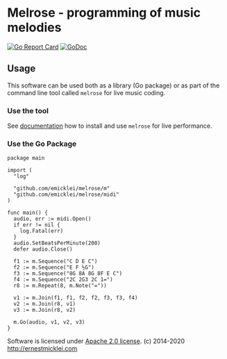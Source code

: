 # Melrose - programming of music melodies

[![Go Report Card](https://goreportcard.com/badge/github.com/emicklei/melrose)](https://goreportcard.com/report/github.com/emicklei/melrose)
[![GoDoc](https://godoc.org/github.com/emicklei/melrose?status.svg)](https://pkg.go.dev/github.com/emicklei/melrose?tab=doc)


##

## Usage

This software can be used both as a library (Go package) or as part of the command line tool called `melrose` for live music coding.

### Use the tool

See [documentation](https://emicklei.github.io/melrose/) how to install and use `melrose` for live performance.

### Use the Go Package

    package main

    import (
      "log"

      "github.com/emicklei/melrose/m"
      "github.com/emicklei/melrose/midi"
    )

    func main() {
      audio, err := midi.Open()
      if err != nil {
        log.Fatal(err)
      }
      audio.SetBeatsPerMinute(200)
      defer audio.Close()

      f1 := m.Sequence("C D E C")
      f2 := m.Sequence("E F ½G")
      f3 := m.Sequence("8G 8A 8G 8F E C")
      f4 := m.Sequence("2C 2G3 2C 1=")
      r8 := m.Repeat(8, m.Note("="))

      v1 := m.Join(f1, f1, f2, f2, f3, f3, f4)
      v2 := m.Join(r8, v1)
      v3 := m.Join(r8, v2)

      m.Go(audio, v1, v2, v3)
    }


Software is licensed under [Apache 2.0 license](LICENSE).
(c) 2014-2020 http://ernestmicklei.com 